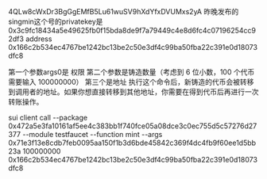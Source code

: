 4QLw8cWxDr3BgGgEMfB5Lu61wuSV9hXdYfxDVUMxs2yA
昨晚发布的
singmin这个号的privatekey是 0x3c9fc18434a5e49625fb0f15bda8de9f7a79449c4e8d6fc4c07196254cc92df3
address 0x166c2b534ec4767be1242bc13be2c50e3df4c99ba50fba22c391e0d18073dfc8

第一个参数args0是 权限
第二个参数是铸造数量（考虑到 6 位小数，100 个代币需要输入 100000000）
第三个是地址
执行这个命令后，新铸造的代币会被转移到调用者的地址。如果你想直接转移到其他地址，你需要在得到代币后再进行一次转账操作。

sui client call --package 0x472a5e3fa10161af5ee4c383bb1f740fce05a08dce3c0ec755d5c57276d27377 --module testfaucet --function mint --args 0x71e3f13e8cdb7feb0095aa150f1b3d6bde45842c369f4dc4fb9f60ee1d5bb23a 100000000 0x166c2b534ec4767be1242bc13be2c50e3df4c99ba50fba22c391e0d18073dfc8